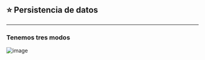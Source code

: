 ## :star: Persistencia de datos

---

### Tenemos tres modos

![image](https://user-images.githubusercontent.com/72580574/204308602-2563fbaf-f46d-4483-993a-67688fdab289.png)
